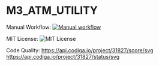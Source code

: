 # M3_ATM_UTILITY

Manual Workflow: [![Manual workflow](https://github.com/Namanthakur97/M3_ATM_UTILITY/actions/workflows/manual.yml/badge.svg)](https://github.com/Namanthakur97/M3_ATM_UTILITY/actions/workflows/manual.yml)

MIT License: 
![MIT License](https://img.shields.io/github/license/Namanthakur97/M3_ATM_UTILITY)

Code Quality: https://api.codiga.io/project/31827/score/svg 
              https://api.codiga.io/project/31827/status/svg

